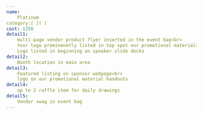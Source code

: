 ```yaml
---
name:
    Platinum
category:[ ]( )
cost: 1250
detail1: 
    multi-page vendor product flyer inserted in the event bag<br>
    Your logo prominenetly listed in top spot our promotional materials<br>
    Logo listed in beginning on speaker slide decks
detail2: 
    Booth location in main area
detail3: 
    Featured listing on sponsor webpage<br>
    logo on our promotional material handouts
detail4: 
    up to 2 raffle item for daily drawings
detail5: 
    Vendor swag in event bag
---
```

